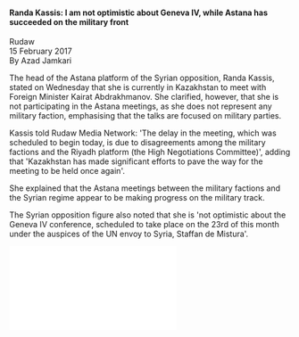 <h4>Randa Kassis: I am not optimistic about Geneva IV, while Astana has succeeded on the military front</h4>

Rudaw  
15 February 2017  
By Azad Jamkari

The head of the Astana platform of the Syrian opposition, Randa Kassis, stated on Wednesday that she is currently in Kazakhstan to meet with Foreign Minister Kairat Abdrakhmanov. She clarified, however, that she is not participating in the Astana meetings, as she does not represent any military faction, emphasising that the talks are focused on military parties.

Kassis told Rudaw Media Network: 'The delay in the meeting, which was scheduled to begin today, is due to disagreements among the military factions and the Riyadh platform (the High Negotiations Committee)', adding that 'Kazakhstan has made significant efforts to pave the way for the meeting to be held once again'.

She explained that the Astana meetings between the military factions and the Syrian regime appear to be making progress on the military track.

The Syrian opposition figure also noted that she is 'not optimistic about the Geneva IV conference, scheduled to take place on the 23rd of this month under the auspices of the UN envoy to Syria, Staffan de Mistura'.

![](46-Rudaw.pdf)
<p></p>
